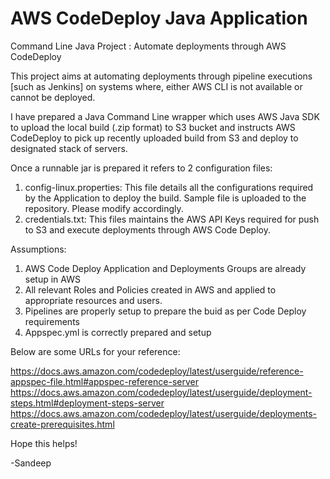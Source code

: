 # AWS CodeDeploy Java Application
Command Line Java Project : Automate deployments through AWS CodeDeploy

This project aims at automating deployments through pipeline executions [such as Jenkins] on systems where, either AWS CLI is not available or cannot be deployed.

I have prepared a Java Command Line wrapper which uses AWS Java SDK to upload the local build (.zip format) to S3 bucket and instructs AWS CodeDeploy to pick up recently uploaded build from S3 and deploy to designated stack of servers. 

Once a runnable jar is prepared it refers to 2 configuration files:
1. config-linux.properties: This file details all the configurations required by the Application to deploy the build. Sample file is uploaded to the repository. Please modify accordingly.
2. credentials.txt: This files maintains the AWS API Keys required for push to S3 and execute deployments through AWS Code Deploy.

Assumptions:
1. AWS Code Deploy Application and Deployments Groups are already setup in AWS
2. All relevant Roles and Policies created in AWS and applied to appropriate resources and users.
3. Pipelines are properly setup to prepare the buid as per Code Deploy requirements
4. Appspec.yml is correctly prepared and setup

Below are some URLs for your reference: 

  https://docs.aws.amazon.com/codedeploy/latest/userguide/reference-appspec-file.html#appspec-reference-server
  https://docs.aws.amazon.com/codedeploy/latest/userguide/deployment-steps.html#deployment-steps-server
  https://docs.aws.amazon.com/codedeploy/latest/userguide/deployments-create-prerequisites.html

Hope this helps!

-Sandeep
